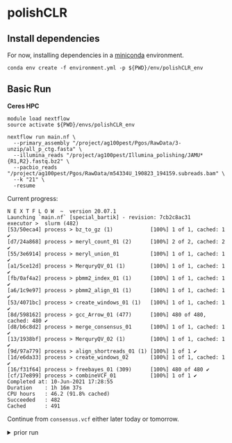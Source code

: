 # polishCLR

## Install dependencies

For now, installing dependencies in a [miniconda](https://docs.conda.io/en/latest/miniconda.html) environment.

```
conda env create -f environment.yml -p ${PWD}/env/polishCLR_env
```

## Basic Run

**Ceres HPC**

```
module load nextflow
source activate ${PWD}/envs/polishCLR_env

nextflow run main.nf \
  --primary_assembly "/project/ag100pest/Pgos/RawData/3-unzip/all_p_ctg.fasta" \
  --illumina_reads "/project/ag100pest/Illumina_polishing/JAMU*{R1,R2}.fastq.bz2" \
  --pacbio_reads "/project/ag100pest/Pgos/RawData/m54334U_190823_194159.subreads.bam" \
  --k "21" \
  -resume
```

Current progress:

```
N E X T F L O W  ~  version 20.07.1
Launching `main.nf` [special_bartik] - revision: 7cb2c8ac31
executor >  slurm (482)
[53/50eca4] process > bz_to_gz (1)            [100%] 1 of 1, cached: 1 ✔
[d7/24a868] process > meryl_count_01 (2)      [100%] 2 of 2, cached: 2 ✔
[55/3e6914] process > meryl_union_01          [100%] 1 of 1, cached: 1 ✔
[a1/5ce12d] process > MerquryQV_01 (1)        [100%] 1 of 1, cached: 1 ✔
[fb/0af4a2] process > pbmm2_index_01 (1)      [100%] 1 of 1, cached: 1 ✔
[a6/1c9e97] process > pbmm2_align_01 (1)      [100%] 1 of 1, cached: 1 ✔
[53/4071bc] process > create_windows_01 (1)   [100%] 1 of 1, cached: 1 ✔
[8d/598162] process > gcc_Arrow_01 (477)      [100%] 480 of 480, cached: 480 ✔
[d8/b6c8d2] process > merge_consensus_01      [100%] 1 of 1, cached: 1 ✔
[13/1938bf] process > MerquryQV_02 (1)        [100%] 1 of 1, cached: 1 ✔
[9d/97a779] process > align_shortreads_01 (1) [100%] 1 of 1 ✔
[1d/e6da33] process > create_windows_02       [100%] 1 of 1, cached: 1 ✔
[16/f31f64] process > freebayes_01 (309)      [100%] 480 of 480 ✔
[cf/17e899] process > combineVCF_01           [100%] 1 of 1 ✔
Completed at: 10-Jun-2021 17:28:55
Duration    : 1h 16m 37s
CPU hours   : 46.2 (91.8% cached)
Succeeded   : 482
Cached      : 491
```

Continue from `consensus.vcf` either later today or tomorrow.

<details><summary>prior run</summary>

pipeline for polishing CLRs

```
nextflow run main.nf -resume

N E X T F L O W  ~  version 20.10.0
Launching `main.nf` [mighty_franklin] - revision: 07a7c3d6ca
executor >  slurm (508)
[cd/518765] process > run_arrow (1) [100%] 508 of 508 ✔
Completed at: 19-May-2021 17:01:33
Duration    : 51m 51s
CPU hours   : 32.0
Succeeded   : 508
```

</details>